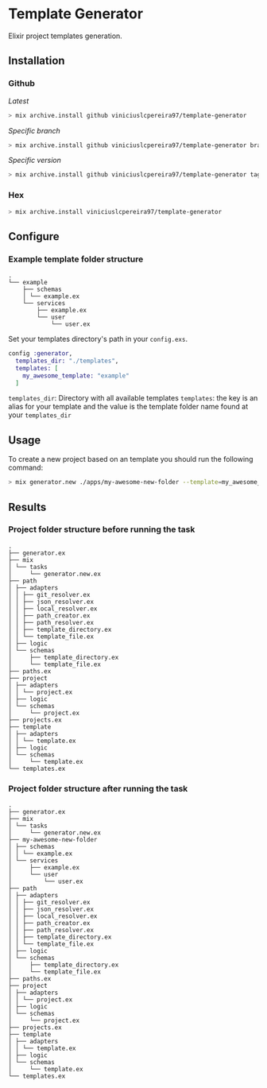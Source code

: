 # Template Generator

Elixir project templates generation.

## Installation

### Github

*Latest*
```sh
> mix archive.install github viniciuslcpereira97/template-generator
```

*Specific branch*
```sh
> mix archive.install github viniciuslcpereira97/template-generator branch $BRANCH
```

*Specific version*
```sh
> mix archive.install github viniciuslcpereira97/template-generator tag $RELEASE_TAG
```

### Hex
```sh
> mix archive.install viniciuslcpereira97/template-generator
```

## Configure

### Example template folder structure
```
.
└── example
    ├── schemas
    │ └── example.ex
    └── services
        ├── example.ex
        └── user
            └── user.ex
```

Set your templates directory's path in your `config.exs`.

```ex
config :generator,
  templates_dir: "./templates",
  templates: [
    my_awesome_template: "example"
  ]
```

`templates_dir`: Directory with all available templates
`templates`: the key is an alias for your template and the value is the template folder name found at your `templates_dir`


## Usage

To create a new project based on an template you should run the following command:

```sh
> mix generator.new ./apps/my-awesome-new-folder --template=my_awesome_template
```

## Results

### Project folder structure before running the task
```
.
├── generator.ex
├── mix
│ └── tasks
│     └── generator.new.ex
├── path
│ ├── adapters
│ │ ├── git_resolver.ex
│ │ ├── json_resolver.ex
│ │ ├── local_resolver.ex
│ │ ├── path_creator.ex
│ │ ├── path_resolver.ex
│ │ ├── template_directory.ex
│ │ └── template_file.ex
│ ├── logic
│ └── schemas
│     ├── template_directory.ex
│     └── template_file.ex
├── paths.ex
├── project
│ ├── adapters
│ │ └── project.ex
│ ├── logic
│ └── schemas
│     └── project.ex
├── projects.ex
├── template
│ ├── adapters
│ │ └── template.ex
│ ├── logic
│ └── schemas
│     └── template.ex
└── templates.ex

```

### Project folder structure after running the task
```
.
├── generator.ex
├── mix
│ └── tasks
│     └── generator.new.ex
├── my-awesome-new-folder
│ ├── schemas
│ │ └── example.ex
│ └── services
│     ├── example.ex
│     └── user
│         └── user.ex
├── path
│ ├── adapters
│ │ ├── git_resolver.ex
│ │ ├── json_resolver.ex
│ │ ├── local_resolver.ex
│ │ ├── path_creator.ex
│ │ ├── path_resolver.ex
│ │ ├── template_directory.ex
│ │ └── template_file.ex
│ ├── logic
│ └── schemas
│     ├── template_directory.ex
│     └── template_file.ex
├── paths.ex
├── project
│ ├── adapters
│ │ └── project.ex
│ ├── logic
│ └── schemas
│     └── project.ex
├── projects.ex
├── template
│ ├── adapters
│ │ └── template.ex
│ ├── logic
│ └── schemas
│     └── template.ex
└── templates.ex
```
